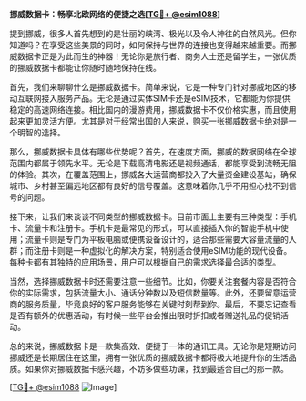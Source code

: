 **挪威数据卡：畅享北欧网络的便捷之选[[TG💪+ @esim1088](https://t.me/s/esim1088)]**

提到挪威，很多人首先想到的是壮丽的峡湾、极光以及令人神往的自然风光。但你知道吗？在享受这些美景的同时，如何保持与世界的连接也变得越来越重要。而挪威数据卡正是为此而生的神器！无论你是旅行者、商务人士还是留学生，一张优质的挪威数据卡都能让你随时随地保持在线。

首先，我们来聊聊什么是挪威数据卡。简单来说，它是一种专门针对挪威地区的移动互联网接入服务产品。无论是通过实体SIM卡还是eSIM技术，它都能为你提供稳定的高速网络连接。相比国内的漫游费用，挪威数据卡不仅价格实惠，而且使用起来更加灵活方便。尤其是对于经常出国的人来说，购买一张挪威数据卡绝对是一个明智的选择。

那么，挪威数据卡具体有哪些优势呢？首先，在速度方面，挪威的数据网络在全球范围内都属于领先水平。无论是下载高清电影还是视频通话，都能享受到流畅无阻的体验。其次，在覆盖范围上，挪威各大运营商都投入了大量资金建设基站，确保城市、乡村甚至偏远地区都有良好的信号覆盖。这意味着你几乎不用担心找不到信号的问题。

接下来，让我们来谈谈不同类型的挪威数据卡。目前市面上主要有三种类型：手机卡、流量卡和注册卡。手机卡是最常见的形式，可以直接插入你的智能手机中使用；流量卡则是专门为平板电脑或便携设备设计的，适合那些需要大容量流量的人群；而注册卡则是一种虚拟化的解决方案，特别适合使用eSIM功能的现代设备。每种卡都有其独特的应用场景，用户可以根据自己的需求选择最合适的类型。

当然，选择挪威数据卡时还需要注意一些细节。比如，你要关注套餐内容是否符合你的实际需求，包括流量大小、通话分钟数以及短信数量等。此外，还要留意运营商的服务质量，毕竟良好的客户服务能够在关键时刻帮到你。最后，不要忘记查看是否有额外的优惠活动，有时候一些平台会推出限时折扣或者赠送礼品的促销活动。

总的来说，挪威数据卡是一款集高效、便捷于一体的通讯工具。无论你是短期访问挪威还是长期居住在这里，拥有一张优质的挪威数据卡都将极大地提升你的生活品质。如果你对挪威数据卡感兴趣，不妨多做些功课，找到最适合自己的那一款。

[[TG💪+ @esim1088](https://t.me/s/esim1088) ![Image](https://i.postimg.cc/4NQfJmqS/Snipaste-2025-05-13-00-14-12.png)]